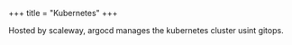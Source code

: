 +++
title = "Kubernetes"
+++

Hosted by scaleway, argocd manages the kubernetes cluster usint gitops.


